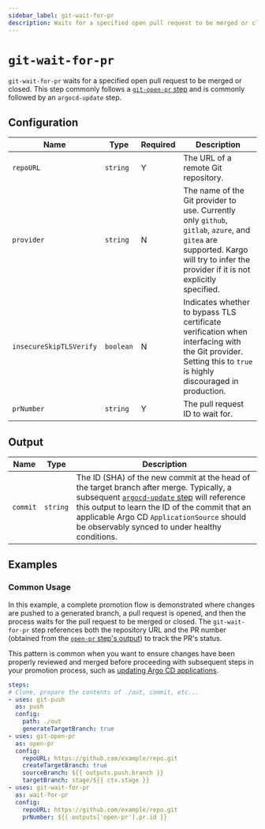 ```yaml
---
sidebar_label: git-wait-for-pr
description: Waits for a specified open pull request to be merged or closed.
---
```


# `git-wait-for-pr`

`git-wait-for-pr` waits for a specified open pull request to be merged or
closed. This step commonly follows a [`git-open-pr` step](git-open-pr.md)
and is commonly followed by an `argocd-update` step.

## Configuration

| Name | Type | Required | Description |
|------|------|----------|-------------|
| `repoURL` | `string` | Y | The URL of a remote Git repository. |
| `provider` | `string` | N | The name of the Git provider to use. Currently only `github`, `gitlab`, `azure`, and `gitea` are supported. Kargo will try to infer the provider if it is not explicitly specified. |
| `insecureSkipTLSVerify` | `boolean` | N | Indicates whether to bypass TLS certificate verification when interfacing with the Git provider. Setting this to `true` is highly discouraged in production. |
| `prNumber` | `string` | Y | The pull request ID to wait for. |

## Output

| Name | Type | Description |
|------|------|-------------|
| `commit` | `string` | The ID (SHA) of the new commit at the head of the target branch after merge. Typically, a subsequent [`argocd-update` step](argocd-update.md) will reference this output to learn the ID of the commit that an applicable Argo CD `ApplicationSource` should be observably synced to under healthy conditions. |

## Examples

### Common Usage

In this example, a complete promotion flow is demonstrated where changes are
pushed to a generated branch, a pull request is opened, and then the process
waits for the pull request to be merged or closed. The `git-wait-for-pr` step
references both the repository URL and the PR number (obtained from the
[`open-pr` step's output](git-open-pr.md#output)) to track the PR's status.

This pattern is common when you want to ensure changes have been properly
reviewed and merged before proceeding with subsequent steps in your promotion
process, such as [updating Argo CD applications](argocd-update.md).

```yaml
steps:
# Clone, prepare the contents of ./out, commit, etc...
- uses: git-push
  as: push
  config:
    path: ./out
    generateTargetBranch: true
- uses: git-open-pr
  as: open-pr
  config:
    repoURL: https://github.com/example/repo.git
    createTargetBranch: true
    sourceBranch: ${{ outputs.push.branch }}
    targetBranch: stage/${{ ctx.stage }}
- uses: git-wait-for-pr
  as: wait-for-pr
  config:
    repoURL: https://github.com/example/repo.git
    prNumber: ${{ outputs['open-pr'].pr.id }}
```
